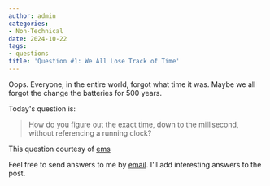 ```yaml
---
author: admin
categories:
- Non-Technical
date: 2024-10-22
tags:
- questions
title: 'Question #1: We All Lose Track of Time'
---
```


Oops. Everyone, in the entire world, forgot what time it was. Maybe we all forgot the change the batteries for 500 years.

Today's question is:

> How do you figure out the exact time, down to the millisecond, without referencing a running clock?

This question courtesy of [ems](https://alloscomp.com/)

Feel free to send answers to me by [email](https://za3k.com). I'll add interesting answers to the post.
